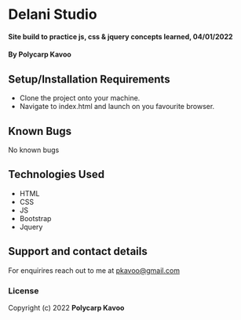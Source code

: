 # Delani Studio
#### Site build to practice js, css & jquery concepts learned, 04/01/2022
#### By **Polycarp Kavoo**
## Setup/Installation Requirements
* Clone the project onto your machine.
* Navigate to index.html and launch on you favourite browser.
## Known Bugs
No known bugs
## Technologies Used
* HTML
* CSS
* JS
* Bootstrap
* Jquery
## Support and contact details
For enquirires reach out to me at pkavoo@gmail.com
### License

Copyright (c) 2022 **Polycarp Kavoo**
